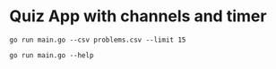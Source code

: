 # Quiz App with channels and timer

`go run main.go --csv problems.csv --limit 15`

`go run main.go --help`
